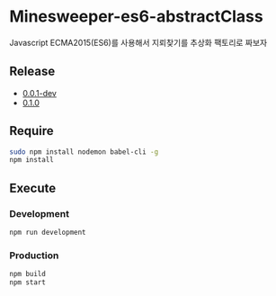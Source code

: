 # Minesweeper-es6-abstractClass
Javascript ECMA2015(ES6)를 사용해서 지뢰찾기를 추상화 팩토리로 짜보자

## Release
* [0.0.1-dev](https://github.com/uyu423/Minesweeper-es6-abstractClass/releases/tag/0.0.1-dev)
* [0.1.0](https://github.com/uyu423/Minesweeper-es6-abstractClass/releases/tag/0.1.0)

## Require
```sh
sudo npm install nodemon babel-cli -g
npm install
```

## Execute
### Development
```sh
npm run development
```
### Production
```sh
npm build
npm start
```
